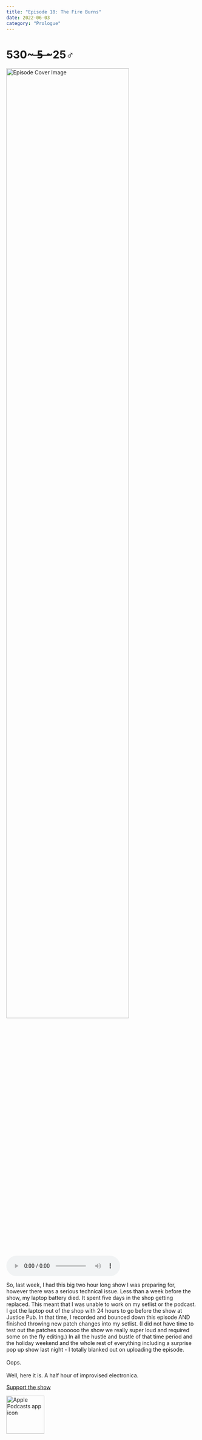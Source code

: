 ```yaml
---
title: "Episode 18: The Fire Burns"
date: 2022-06-03
category: "Prologue"
---
```

# 530~ ̶5̶ ̶~25♂
<img src="https://artwork.captivate.fm/11636a98-fa9a-4726-b185-7b7cba56edb1/60854458c4d1acdf4e1c2f79c4137142d85d78e379bdafbd69bd34c85f5819ad.jpg" alt="Episode Cover Image" width=80%/>
<audio controls>
  <source src="https://podcasts.captivate.fm/media/d34f9275-9bd7-4810-8010-4151b1e40a19/10732256-episode-18-the-fire-burns.mp3" type="audio/mpeg">
  Your browser does not support the audio element.
</audio>

<p>So, last week, I had this big two hour long show I was preparing for, however there was a serious technical issue. Less than a week before the show, my laptop battery died. It spent five days in the shop getting replaced. This meant that I was unable to work on my setlist or the podcast. I got the laptop out of the shop with 24 hours to go before the show at Justice Pub. In that time, I recorded and bounced down this episode AND finished throwing new patch changes into my setlist. (I did not have time to test out the patches soooooo the show we really super loud and required some on the fly editing.) In all the hustle and bustle of that time period and the holiday weekend and the whole rest of everything including a surprise pop up show last night - I totally blanked out on uploading the episode.<br/><br/>Oops. <br/><br/>Well, here it is. A half hour of improvised electronica.</p><a rel="payment" href="https://www.paypal.com/donate/?hosted_button_id=WX3GRUK5BHJLS">Support the show</a>

<a href="https://podcasts.apple.com/us/podcast/living-room-music/id1608791560?tscg=30200&itsct=podcast_box_appicon&ls=1&mttnsubad=1608791560" style="display: inline-block;"><img src="https://toolbox.marketingtools.apple.com/api/v2/badges/app-icon-podcasts/standard/en-us" alt="Apple Podcasts app icon" style="width: 100px; height: 100px; vertical-align: middle; object-fit: contain;" /></a>
    